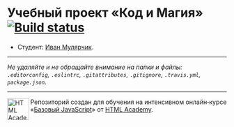 # Учебный проект «Код и Магия» [![Build status][travis-image]][travis-url]

* Студент: [Иван Мулярчик](https://up.htmlacademy.ru/javascript/10/user/382187).

---

_Не удаляйте и не обращайте внимание на папки и файлы:_<br>
_`.editorconfig`, `.eslintrc`, `.gitattributes`, `.gitignore`, `.travis.yml`, `package.json`._

---

<a href="https://htmlacademy.ru/intensive/javascript"><img align="left" width="50" height="50" title="HTML Academy" src="https://up.htmlacademy.ru/static/img/intensive/javascript/logo-for-github.svg"></a>

Репозиторий создан для обучения на интенсивном онлайн‑курсе «[Базовый JavaScript](https://htmlacademy.ru/intensive/javascript)» от [HTML Academy](https://htmlacademy.ru).

[travis-image]: https://travis-ci.org/htmlacademy-javascript/382187-code-and-magick.svg?branch=master
[travis-url]: https://travis-ci.org/htmlacademy-javascript/382187-code-and-magick
